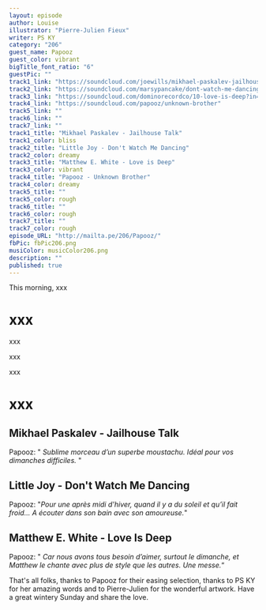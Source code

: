 ```yaml
---
layout: episode
author: Louise
illustrator: "Pierre-Julien Fieux"
writer: PS KY
category: "206"
guest_name: Papooz
guest_color: vibrant
bigTitle_font_ratio: "6"
guestPic: ""
track1_link: "https://soundcloud.com/joewills/mikhael-paskalev-jailhouse"
track2_link: "https://soundcloud.com/marsypancake/dont-watch-me-dancing-little-joy"
track3_link: "https://soundcloud.com/dominorecordco/10-love-is-deep?in=user172116667/sets/matthew-e-white"
track4_link: "https://soundcloud.com/papooz/unknown-brother"
track5_link: ""
track6_link: ""
track7_link: ""
track1_title: "Mikhael Paskalev - Jailhouse Talk"
track1_color: bliss
track2_title: "Little Joy - Don't Watch Me Dancing"
track2_color: dreamy
track3_title: "Matthew E. White - Love is Deep"
track3_color: vibrant
track4_title: "Papooz - Unknown Brother"
track4_color: dreamy
track5_title: ""
track5_color: rough
track6_title: ""
track6_color: rough
track7_title: ""
track7_color: rough
episode_URL: "http://mailta.pe/206/Papooz/"
fbPic: fbPic206.png
musiColor: musicColor206.png
description: ""
published: true
---
```


<p id="introduction">This morning, xxx </p>

# xxx

xxx

xxx

xxx 

# xxx
 
## Mikhael Paskalev - Jailhouse Talk
Papooz: " _Sublime morceau d’un superbe moustachu. Idéal pour vos dimanches difficiles._ "

## Little Joy - Don't Watch Me Dancing
Papooz: "_Pour une après midi d'hiver, quand il y a du soleil et qu’il fait froid... A écouter dans son bain avec son amoureuse._"

## Matthew E. White - Love Is Deep
Papooz: " _Car nous avons tous besoin d’aimer, surtout le dimanche, et Matthew le chante avec plus de style que les autres. Une messe._“
 
<p id="outroduction">
That's all folks, thanks to Papooz for their easing selection, thanks to PS KY for her amazing words and to Pierre-Julien for the wonderful artwork. Have a great wintery Sunday and share the love.</p>